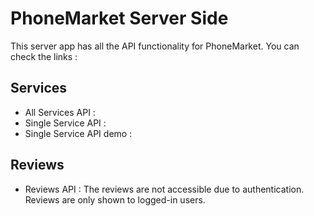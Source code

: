 # PhoneMarket Server Side

This server app has all the API functionality for PhoneMarket. You can check the links :

## Services
 - All Services API : 
 - Single Service API :
 - Single Service API demo :

 ## Reviews
 - Reviews API : The reviews are not accessible due to authentication. Reviews are only shown to logged-in users.
